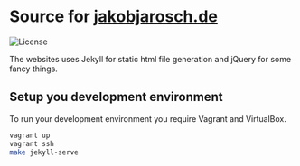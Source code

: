 # Source for [jakobjarosch.de](https://jakobjarosch.de)

![License](https://img.shields.io/badge/license-custom-blue.svg?style=flat-square)

The websites uses Jekyll for static html file generation and jQuery for some fancy things.

## Setup you development environment

To run your development environment you require Vagrant and VirtualBox.

```bash
vagrant up
vagrant ssh
make jekyll-serve
```


